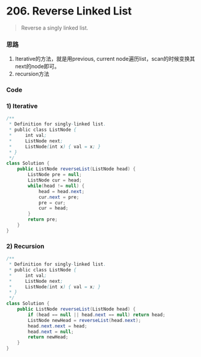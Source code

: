 # 206. Reverse Linked List

> Reverse a singly linked list.

### 思路

1. Iterative的方法，就是用previous, current node遍历list，scan的时候变换其next的node即可。
2. recursion方法

### Code 

### 1\) Iterative

```java
/**
 * Definition for singly-linked list.
 * public class ListNode {
 *     int val;
 *     ListNode next;
 *     ListNode(int x) { val = x; }
 * }
 */
class Solution {
    public ListNode reverseList(ListNode head) {
        ListNode pre = null;
        ListNode cur = head;
        while(head != null) {
            head = head.next;
            cur.next = pre;
            pre = cur;
            cur = head;
        }
        return pre;
    }
}
```

### 2\) Recursion

```java
/**
 * Definition for singly-linked list.
 * public class ListNode {
 *     int val;
 *     ListNode next;
 *     ListNode(int x) { val = x; }
 * }
 */
class Solution {
    public ListNode reverseList(ListNode head) {
        if (head == null || head.next == null) return head;
        ListNode newHead = reverseList(head.next);
        head.next.next = head;
        head.next = null;
        return newHead;
    }
}
```



